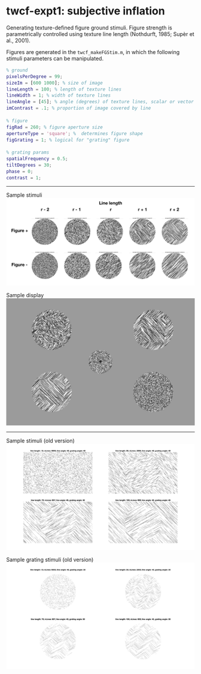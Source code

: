<h1>twcf-expt1: subjective inflation</h1>

Generating texture-defined figure ground stimuli. Figure strength is parametrically controlled using texture line length (Nothdurft, 1985; Supèr et al., 2001).

Figures are generated in the `twcf_makeFGStim.m`, in which the following stimuli parameters can be manipulated. 
```matlab 
% ground 
pixelsPerDegree = 99; 
sizeIm = [600 1000]; % size of image 
lineLength = 100; % length of texture lines
lineWidth = 1; % width of texture lines
lineAngle = [45]; % angle (degrees) of texture lines, scalar or vector 
imContrast = .1; % proportion of image covered by line 

% figure 
figRad = 260; % figure aperture size
apertureType = 'square'; %  determines figure shape 
figGrating = 1; % logical for "grating" figure 

% grating params 
spatialFrequency = 0.5; 
tiltDegrees = 30;
phase = 0;
contrast = 1;
```
*** 

Sample stimuli 
![FG stimuli sample grating](figs/testStim.jpg)

Sample display
![FG stimuli sample display](figs/sample_display.jpg)

*** 

Sample stimuli (old version)
![FG stimuli sample](figs/fgStimSample.jpg)

Sample grating stimuli (old version)
![FG stimuli sample grating](figs/fgStimSampleGrating.jpg)